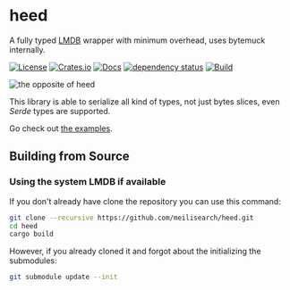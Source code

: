 # heed
A fully typed [LMDB](https://en.wikipedia.org/wiki/Lightning_Memory-Mapped_Database) wrapper with minimum overhead, uses bytemuck internally.

[![License](https://img.shields.io/badge/license-MIT-green)](#LICENSE)
[![Crates.io](https://img.shields.io/crates/v/heed)](https://crates.io/crates/heed)
[![Docs](https://docs.rs/heed/badge.svg)](https://docs.rs/heed)
[![dependency status](https://deps.rs/repo/github/meilisearch/heed/status.svg)](https://deps.rs/repo/github/meilisearch/heed)
[![Build](https://github.com/meilisearch/heed/actions/workflows/rust.yml/badge.svg)](https://github.com/meilisearch/heed/actions/workflows/rust.yml)

![the opposite of heed](https://thesaurus.plus/img/antonyms/153/heed.png)

This library is able to serialize all kind of types, not just bytes slices, even _Serde_ types are supported.

Go check out [the examples](heed/examples/).

## Building from Source

### Using the system LMDB if available

If you don't already have clone the repository you can use this command:

```bash
git clone --recursive https://github.com/meilisearch/heed.git
cd heed
cargo build
```

However, if you already cloned it and forgot about the initializing the submodules:

```bash
git submodule update --init
```
